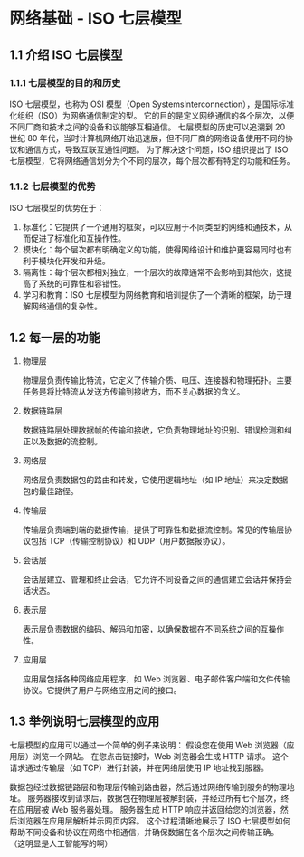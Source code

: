 # 网络基础 - ISO 七层模型

## 1.1 介绍 ISO 七层模型

### 1.1.1 七层模型的目的和历史

ISO 七层模型，也称为 OSI 模型（Open SystemsInterconnection），是国际标准化组织（ISO）为网络通信制定的型。
它的目的是定义网络通信的各个层次，以便不同厂商和技术之间的设备和议能够互相通信。
七层模型的历史可以追溯到 20 世纪 80 年代，当时计算机网络开始迅速展，但不同厂商的网络设备使用不同的协议和通信方式，导致互联互通性问题。
为了解决这个问题，ISO 组织提出了 ISO 七层模型，它将网络通信划分为个不同的层次，每个层次都有特定的功能和任务。

### 1.1.2 七层模型的优势

ISO 七层模型的优势在于：

1. 标准化：它提供了一个通用的框架，可以应用于不同类型的网络和通技术，从而促进了标准化和互操作性。
2. 模块化：每个层次都有明确定义的功能，使得网络设计和维护更容易同时也有利于模块化开发和升级。
3. 隔离性：每个层次都相对独立，一个层次的故障通常不会影响到其他次，这提高了系统的可靠性和容错性。
4. 学习和教育：ISO 七层模型为网络教育和培训提供了一个清晰的框架，助于理解网络通信的复杂性。

## 1.2 每一层的功能

1. 物理层

    物理层负责传输比特流，它定义了传输介质、电压、连接器和物理拓扑。主要任务是将比特流从发送方传输到接收方，而不关心数据的含义。

2. 数据链路层

    数据链路层处理数据帧的传输和接收，它负责物理地址的识别、错误检测和纠正以及数据的流控制。

3. 网络层

    网络层负责数据包的路由和转发，它使用逻辑地址（如 IP 地址）来决定数据包的最佳路径。

4. 传输层

    传输层负责端到端的数据传输，提供了可靠性和数据流控制。常见的传输层协议包括 TCP（传输控制协议）和 UDP（用户数据报协议）。

5. 会话层

    会话层建立、管理和终止会话，它允许不同设备之间的通信建立会话并保持会话状态。

6. 表示层

    表示层负责数据的编码、解码和加密，以确保数据在不同系统之间的互操作性。

7. 应用层

    应用层包括各种网络应用程序，如 Web 浏览器、电子邮件客户端和文件传输协议。它提供了用户与网络应用之间的接口。

## 1.3 举例说明七层模型的应用

七层模型的应用可以通过一个简单的例子来说明：
假设您在使用 Web 浏览器（应用层）浏览一个网站。
在您点击链接时，Web 浏览器会生成 HTTP 请求。
这个请求通过传输层（如 TCP）进行封装，并在网络层使用 IP 地址找到服器。

数据包经过数据链路层和物理层传输到路由器，然后通过网络传输到服务的物理地址。
服务器接收到请求后，数据包在物理层被解封装，并经过所有七个层次，终在应用层被 Web 服务器处理。
服务器生成 HTTP 响应并返回给您的浏览器，然后浏览器在应用层解析并示网页内容。
这个过程清晰地展示了 ISO 七层模型如何帮助不同设备和协议在网络中相通信，并确保数据在各个层次之间传输正确。
（这明显是人工智能写的啊）

